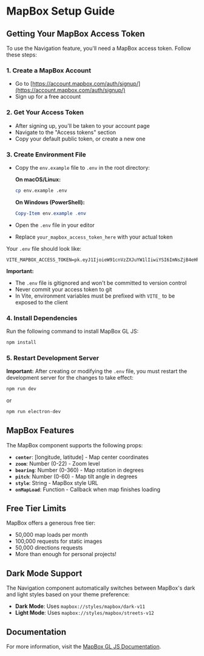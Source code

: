 # MapBox Setup Guide

## Getting Your MapBox Access Token

To use the Navigation feature, you'll need a MapBox access token. Follow these steps:

### 1. Create a MapBox Account
- Go to [https://account.mapbox.com/auth/signup/](https://account.mapbox.com/auth/signup/)
- Sign up for a free account

### 2. Get Your Access Token
- After signing up, you'll be taken to your account page
- Navigate to the "Access tokens" section
- Copy your default public token, or create a new one

### 3. Create Environment File
- Copy the `env.example` file to `.env` in the root directory:
  
  **On macOS/Linux:**
  ```bash
  cp env.example .env
  ```
  
  **On Windows (PowerShell):**
  ```powershell
  Copy-Item env.example .env
  ```

- Open the `.env` file in your editor
- Replace `your_mapbox_access_token_here` with your actual token

Your `.env` file should look like:
```
VITE_MAPBOX_ACCESS_TOKEN=pk.eyJ1IjoieW91cnVzZXJuYW1lIiwiYSI6ImNsZjB4eHh4eDAwMDAwM28wMDAwMDAwMDAifQ.xxxxxxxxxxxxxxxxxxxxxxxxxxx
```

**Important:** 
- The `.env` file is gitignored and won't be committed to version control
- Never commit your access token to git
- In Vite, environment variables must be prefixed with `VITE_` to be exposed to the client

### 4. Install Dependencies
Run the following command to install MapBox GL JS:
```bash
npm install
```

### 5. Restart Development Server
**Important:** After creating or modifying the `.env` file, you must restart the development server for the changes to take effect:
```bash
npm run dev
```
or
```bash
npm run electron-dev
```

## MapBox Features

The MapBox component supports the following props:

- **`center`**: [longitude, latitude] - Map center coordinates
- **`zoom`**: Number (0-22) - Zoom level
- **`bearing`**: Number (0-360) - Map rotation in degrees
- **`pitch`**: Number (0-60) - Map tilt angle in degrees
- **`style`**: String - MapBox style URL
- **`onMapLoad`**: Function - Callback when map finishes loading

## Free Tier Limits

MapBox offers a generous free tier:
- 50,000 map loads per month
- 100,000 requests for static images
- 50,000 directions requests
- More than enough for personal projects!

## Dark Mode Support

The Navigation component automatically switches between MapBox's dark and light styles based on your theme preference:
- **Dark Mode**: Uses `mapbox://styles/mapbox/dark-v11`
- **Light Mode**: Uses `mapbox://styles/mapbox/streets-v12`

## Documentation

For more information, visit the [MapBox GL JS Documentation](https://docs.mapbox.com/mapbox-gl-js/guides/).

